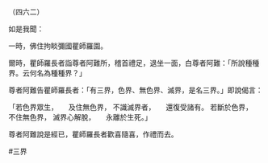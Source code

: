 （四六二）

如是我聞：

一時，佛住拘睒彌國瞿師羅園。

爾時，瞿師羅長者詣尊者阿難所，稽首禮足，退坐一面，白尊者阿難：「所說種種界。云何名為種種界？」

尊者阿難告瞿師羅長者：「有三界，色界、無色界、滅界，是名三界。」即說偈言：

「若色界眾生，　　及住無色界，
不識滅界者，　　還復受諸有。
若斷於色界，　　不住無色界，
滅界心解脫，　　永離於生死。」

尊者阿難說是經已，瞿師羅長者歡喜隨喜，作禮而去。





#三界

